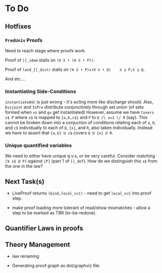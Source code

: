 # To Do

## Hotfixes

### `PredUniv` Proofs

Need to reach stage where proofs work.

Proof of `[]_idem` stalls on `(∀ x̅ • (∀ x̅ • P))`.

Proof of `land_[]_distr` stalls on `(∀ x̅ • P)∧(∀ x̅ • Q)    x̅ ⊇ P;x̅ ⊇ Q`.

And etc....

### Instantiating Side-Conditions

`instantiateASC` is just wrong - it's acting more like discharge should.
Also, `Disjoint` and `IsPre` distribute conjunctively through set union (of sets formed when `vs` and `gv` get instantiated)
However, assume we have `Covers x$ P` where `x$` is mapped to `{a,b,c$}` and `P` to `Q /\ x=1 \/ R` (say).
This cannot be broken down into a conjuction of conditions relating
each of `a`, `b`, and `c$` individually to each of `Q`, `{x}`,
and `R`, also taken individually.
Instead we have to assert that `{a,b} U c$` covers `Q U {x} U R`.

### Unique quantified variables

We need to either have unique q.v.s, or be very careful. Consider matching `[∀ x$ @ P]`  against `[P]` (part 1 of `[]_def`). How do we distinguish this `x$` from the one in the law?


## Next Task(s)

 
* LiveProof returns `(bind,local_scC)` - need to get `local_scC` into proof step.


* make proof loading more tolerant of read/show mismatches - allow a step to be marked as TBR (to-be-redone).

## Quantifier Laws in proofs

## Theory Management

* law renaming

* Generating proof graph as dot/graphviz file.

